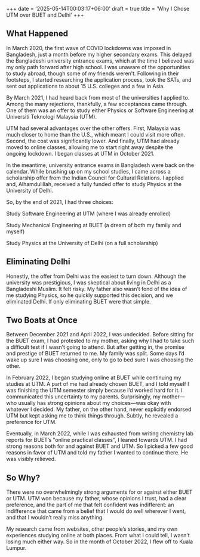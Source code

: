 +++
date = '2025-05-14T00:03:17+06:00'
draft = true
title = 'Why I Chose UTM over BUET and Delhi'
+++

## What Happened

In March 2020, the first wave of COVID lockdowns was imposed in Bangladesh, just a month before my higher secondary exams. This delayed the Bangladeshi university entrance exams, which at the time I believed was my only path forward after high school. I was unaware of the opportunities to study abroad, though some of my friends weren’t. Following in their footsteps, I started researching the application process, took the SATs, and sent out applications to about 15 U.S. colleges and a few in Asia.

By March 2021, I had heard back from most of the universities I applied to. Among the many rejections, thankfully, a few acceptances came through. One of them was an offer to study either Physics or Software Engineering at Universiti Teknologi Malaysia (UTM).

UTM had several advantages over the other offers. First, Malaysia was much closer to home than the U.S., which meant I could visit more often. Second, the cost was significantly lower. And finally, UTM had already moved to online classes, allowing me to start right away despite the ongoing lockdown. I began classes at UTM in October 2021.

In the meantime, university entrance exams in Bangladesh were back on the calendar. While brushing up on my school studies, I came across a scholarship offer from the Indian Council for Cultural Relations. I applied and, Alhamdulillah, received a fully funded offer to study Physics at the University of Delhi.

So, by the end of 2021, I had three choices:

Study Software Engineering at UTM (where I was already enrolled)

Study Mechanical Engineering at BUET (a dream of both my family and myself)

Study Physics at the University of Delhi (on a full scholarship)

## Eliminating Delhi

Honestly, the offer from Delhi was the easiest to turn down. Although the university was prestigious, I was skeptical about living in Delhi as a Bangladeshi Muslim. It felt risky. My father also wasn’t fond of the idea of me studying Physics, so he quickly supported this decision, and we eliminated Delhi. If only eliminating BUET were that simple.

## Two Boats at Once

Between December 2021 and April 2022, I was undecided. Before sitting for the BUET exam, I had protested to my mother, asking why I had to take such a difficult test if I wasn’t going to attend. But after getting in, the promise and prestige of BUET returned to me. My family was split. Some days I’d wake up sure I was choosing one, only to go to bed sure I was choosing the other.

In February 2022, I began studying online at BUET while continuing my studies at UTM. A part of me had already chosen BUET, and I told myself I was finishing the UTM semester simply because I’d worked hard for it. I communicated this uncertainty to my parents. Surprisingly, my mother—who usually has strong opinions about my choices—was okay with whatever I decided. My father, on the other hand, never explicitly endorsed UTM but kept asking me to think things through. Subtly, he revealed a preference for UTM.

Eventually, in March 2022, while I was exhausted from writing chemistry lab reports for BUET’s "online practical classes", I leaned towards UTM. I had strong reasons both for and against BUET and UTM. So I picked a few good reasons in favor of UTM and told my father I wanted to continue there. He was visibly relieved.

## So Why?

There were no overwhelmingly strong arguments for or against either BUET or UTM. UTM won because my father, whose opinions I trust, had a clear preference, and the part of me that felt confident was indifferent: an indifference that came from a belief that I would do well wherever I went, and that I wouldn’t really miss anything.

My research came from websites, other people’s stories, and my own experiences studying online at both places. From what I could tell, I wasn’t losing much either way. So in the month of October 2022, I flew off to Kuala Lumpur.